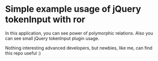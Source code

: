 # Simple example usage of jQuery tokenInput with ror

In this application, you can see power of polymorphic relations. Also you can see small jQuery tokenInput plugin usage.

Nothing interesting advanced developers, but newbies, like me, can find this repo useful :)
